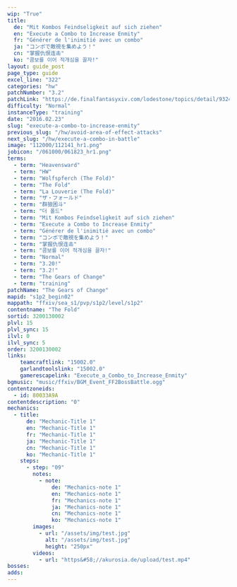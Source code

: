 ```yaml
---
wip: "True"
title:
  de: "Mit Kombos Feindseligkeit auf sich ziehen"
  en: "Execute a Combo to Increase Enmity"
  fr: "Générer de l'inimitié avec un combo"
  ja: "コンボで敵視を集めよう！"
  cn: "掌握仇恨连击"
  ko: "콤보를 이어 적개심을 끌자!"
layout: guide_post
page_type: guide
excel_line: "322"
categories: "hw"
patchNumber: "3.2"
patchLink: "https://de.finalfantasyxiv.com/lodestone/topics/detail/93245d34c33358787d1ff90333c4435c65ac6ee5"
difficulty: "Normal"
instanceType: "training"
date: "2016.02.23"
slug: "execute-a-combo-to-increase-enmity"
previous_slug: "/hw/avoid-area-of-effect-attacks"
next_slug: "/hw/execute-a-combo-in-battle"
image: "112000/112141_hr1.png"
jobicon: "/061000/061823_hr1.png"
terms:
  - term: "Heavensward"
  - term: "HW"
  - term: "Wolfspferch (The Fold)"
  - term: "The Fold"
  - term: "La Louverie (The Fold)"
  - term: "ザ・フォールド"
  - term: "群狼困斗"
  - term: "더 폴드"
  - term: "Mit Kombos Feindseligkeit auf sich ziehen"
  - term: "Execute a Combo to Increase Enmity"
  - term: "Générer de l'inimitié avec un combo"
  - term: "コンボで敵視を集めよう！"
  - term: "掌握仇恨连击"
  - term: "콤보를 이어 적개심을 끌자!"
  - term: "Normal"
  - term: "3.20!"
  - term: "3.2!"
  - term: "The Gears of Change"
  - term: "training"
patchName: "The Gears of Change"
mapid: "s1p2_begin02"
mappath: "ffxiv/sea_s1/pvp/s1p2/level/s1p2"
contentname: "The Fold"
sortid: 3200130002
plvl: 15
plvl_sync: 15
ilvl: 0
ilvl_sync: 5
order: 3200130002
links:
    teamcraftlink: "15002.0"
    garlandtoolslink: "15002.0"
    gamerescapelink: "Execute_a_Combo_to_Increase_Enmity"
bgmusic: "music/ffxiv/BGM_Event_FF2BossBattle.ogg"
contentzoneids:
  - id: 80033A9A
contentdescription: "0"
mechanics:
  - title:
      de: "Mechanic-Title 1"
      en: "Mechanic-Title 1"
      fr: "Mechanic-Title 1"
      ja: "Mechanic-Title 1"
      cn: "Mechanic-Title 1"
      ko: "Mechanic-Title 1"
    steps:
      - step: "09"
        notes:
          - note:
              de: "Mechanics-note 1"
              en: "Mechanics-note 1"
              fr: "Mechanics-note 1"
              ja: "Mechanics-note 1"
              cn: "Mechanics-note 1"
              ko: "Mechanics-note 1"
        images:
          - url: "/assets/img/test.jpg"
            alt: "/assets/img/test.jpg"
            height: "250px"
        videos:
          - url: "https&#58;//akurosia.de/upload/test.mp4"
bosses:
adds:
---
```

